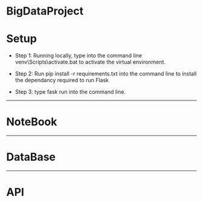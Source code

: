 # BigDataProject

# Setup
* Step 1: Running locally, type into the command line venv\Scripts\activate.bat to activate the virtual environment.

* Step 2: Run pip install -r requirements.txt into the command line to install the dependancy required to run Flask

* Step 3: type fask run into the command line.

_____________________________________________________

# NoteBook



_____________________________________________________

# DataBase



_____________________________________________________

# API 
